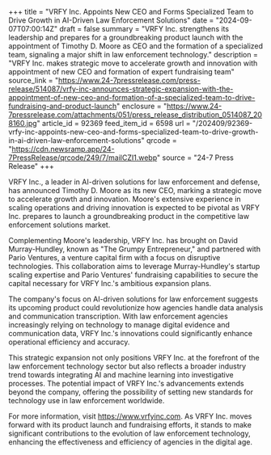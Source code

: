 +++
title = "VRFY Inc. Appoints New CEO and Forms Specialized Team to Drive Growth in AI-Driven Law Enforcement Solutions"
date = "2024-09-07T07:00:14Z"
draft = false
summary = "VRFY Inc. strengthens its leadership and prepares for a groundbreaking product launch with the appointment of Timothy D. Moore as CEO and the formation of a specialized team, signaling a major shift in law enforcement technology."
description = "VRFY Inc. makes strategic move to accelerate growth and innovation with appointment of new CEO and formation of expert fundraising team"
source_link = "https://www.24-7pressrelease.com/press-release/514087/vrfy-inc-announces-strategic-expansion-with-the-appointment-of-new-ceo-and-formation-of-a-specialized-team-to-drive-fundraising-and-product-launch"
enclosure = "https://www.24-7pressrelease.com/attachments/051/press_release_distribution_0514087_208160.jpg"
article_id = 92369
feed_item_id = 6598
url = "/202409/92369-vrfy-inc-appoints-new-ceo-and-forms-specialized-team-to-drive-growth-in-ai-driven-law-enforcement-solutions"
qrcode = "https://cdn.newsramp.app/24-7PressRelease/qrcode/249/7/mailCZI1.webp"
source = "24-7 Press Release"
+++

<p>VRFY Inc., a leader in AI-driven solutions for law enforcement and defense, has announced Timothy D. Moore as its new CEO, marking a strategic move to accelerate growth and innovation. Moore's extensive experience in scaling operations and driving innovation is expected to be pivotal as VRFY Inc. prepares to launch a groundbreaking product in the competitive law enforcement solutions market.</p><p>Complementing Moore's leadership, VRFY Inc. has brought on David Murray-Hundley, known as "The Grumpy Entrepreneur," and partnered with Pario Ventures, a venture capital firm with a focus on disruptive technologies. This collaboration aims to leverage Murray-Hundley's startup scaling expertise and Pario Ventures' fundraising capabilities to secure the capital necessary for VRFY Inc.'s ambitious expansion plans.</p><p>The company's focus on AI-driven solutions for law enforcement suggests its upcoming product could revolutionize how agencies handle data analysis and communication transcription. With law enforcement agencies increasingly relying on technology to manage digital evidence and communication data, VRFY Inc.'s innovations could significantly enhance operational efficiency and accuracy.</p><p>This strategic expansion not only positions VRFY Inc. at the forefront of the law enforcement technology sector but also reflects a broader industry trend towards integrating AI and machine learning into investigative processes. The potential impact of VRFY Inc.'s advancements extends beyond the company, offering the possibility of setting new standards for technology use in law enforcement worldwide.</p><p>For more information, visit <a href="https://www.vrfyinc.com" rel="nofollow" target="_blank">https://www.vrfyinc.com</a>. As VRFY Inc. moves forward with its product launch and fundraising efforts, it stands to make significant contributions to the evolution of law enforcement technology, enhancing the effectiveness and efficiency of agencies in the digital age.</p>